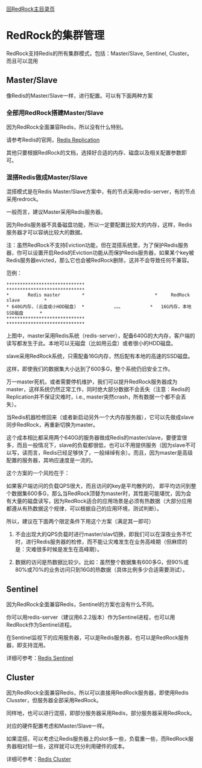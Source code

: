 [回RedRock主目录页](../README.md)

# RedRock的集群管理

RedRock支持Redis的所有集群模式，包括：Master/Slave, Sentinel, Cluster。而且可以混用

## Master/Slave

像Redis的Master/Slave一样，进行配置。可以有下面两种方案

### 全部用RedRock搭建Master/Slave

因为RedRock全面兼容Redis，所以没有什么特别。

请参考Redis的官网，[Redis Replication](https://redis.io/docs/manual/replication/)

其他只要根据RedRock的文档，选择好合适的内存、磁盘以及相关配置参数即可。

### 混搭Redis做成Master/Slave

混搭模式是在Redis Master/Slave方案中，有的节点采用redis-server，有的节点采用redrock。

一般而言，建议Master采用Redis服务器。

因为Redis服务器不具备磁盘功能，所以一定要配置比较大的内存，这样，Redis服务器才可以容纳比较大的数据。

注：虽然RedRock不支持Eviction功能，但在混搭系统里，为了保护Redis服务器，你可以设置开启Redis的Eviction功能从而保护Redis服务器，如果某个key被Redis服务器evicted，那么它也会被RedRock删除，这并不会导致任何不兼容。

范例：

```                             
*****************************                          *****************************            
*       Redis master        *                          *     RedRock slave         *
* 640G内存，(云盘或小HDD磁盘)  *           。。。          *   16G内存，本地SSD磁盘      *
*****************************                          *****************************
```

上图中，master采用Redis系统（redis-server），配备640G的大内存，客户端的读写都发生于此。本地可以无磁盘（比如用云盘）或者很小的HDD磁盘。

slave采用RedRock系统，只需配备16G内存，然后配有本地的高速的SSD磁盘。

这样，即使我们的数据集大小达到了600多G，整个系统仍旧安全工作。

万一master死机，或者需要停机维护，我们可以提升RedRock服务器成为master，这样系统仍然正常工作，同时绝大部分数据不会丢失（注意：Redis的Replication并不保证灾难时，i.e., master突然crash，所有数据一个都不会丢失）。

当Redis机器检修回来（或者新启动另外一个大内存服务器），它可以先做成slave同步RedRock，再重新切换为master。

这个成本相比都采用两个640G的服务器做成Redis的master/slave，要便宜很多，而且一般情况下，slave的负载都很低，也可以不用提供服务（因为slave不可以写，读而言，Redis已经足够快了，一般绰绰有余）。而且，因为master是高级配置的服务器，其响应速度是一流的。

这个方案的一个风险在于：

如果客户端访问的负载QPS很大，而且访问的key是平均散列的， 即平均访问到整个数据集600多G，那么当RedRock顶替为master时，其性能可能堪忧，因为会有大量的磁盘读写，因为RedRock适合的应用场景是必须有热数据（大部分应用都遵从有热数据这个规律，可以根据自己的应用环境，测试判断）。

所以，建议在下面两个限定条件下用这个方案（满足其一即可）

1. 不会出现大的QPS负载时进行master/slav切换，即我们可以在深夜业务不忙时，进行Redis服务器的检修，而不能让灾难发生在业务高峰期（但麻烦的是：灾难很多时候是发生在高峰期）。

2. 数据的访问是热数据比较少。比如：虽然整个数据集有600多G，但90%或80%或70%的业务访问只到16G的热数据（具体比例多少合适需要测试）。

## Sentinel

因为RedRock全面兼容Redis，Sentinel的方案也没有什么不同。

你可以用redis-server（建议用6.2.2版本）作为Sentinel进程，也可以用RedRock作为Sentinel进程。

在Sentinel监视下的应用服务器，可以是Redis服务器，也可以是RedRock服务器，即支持混用。

详细可参考：[Redis Sentinel](https://redis.io/docs/manual/sentinel/)

## Cluster

因为RedRock全面兼容Redis，所以可以直接用RedRock服务器，即使用Redis Clusster，但服务器全部采用RedRock。

同样地，也可以进行混搭，即部分服务器采用Redis，部分服务器采用RedRock。

对应的硬件配置考虑和Master/Slave一样。

如果混搭，可以考虑让Redis服务器上的slot多一些，负载重一些，而RedRock服务器相对轻一些，这样就可以充分利用硬件的成本。

详细可参考：[Redis Cluster](https://redis.io/docs/manual/scaling/)

